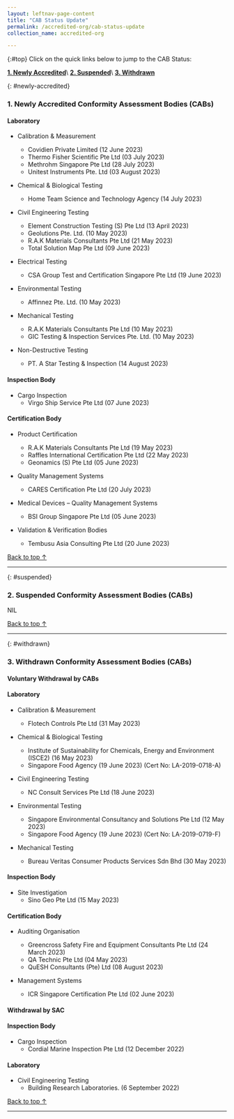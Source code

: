 ```yaml
---
layout: leftnav-page-content
title: "CAB Status Update"
permalink: /accredited-org/cab-status-update
collection_name: accredited-org

---
```


{:#top}
Click on the quick links below to jump to the CAB Status:

**[1. Newly Accredited](#newly-accredited)**\\
**[2. Suspended](#suspended)**\\
**[3. Withdrawn](#withdrawn)**


{: #newly-accredited}
### 1. Newly Accredited Conformity Assessment Bodies (CABs) 
   

#### Laboratory

* Calibration & Measurement
  * Covidien Private Limited (12 June 2023)
  * Thermo Fisher Scientific Pte Ltd (03 July 2023)
  * Methrohm Singapore Pte Ltd (28 July 2023)
  * Unitest Instruments Pte. Ltd (03 August 2023)


* Chemical & Biological Testing
  * Home Team Science and Technology Agency (14 July 2023)


* Civil Engineering Testing
  * Element Construction Testing (S) Pte Ltd (13 April 2023)
  * Geolutions Pte. Ltd. (10 May 2023)
  * R.A.K Materials Consultants Pte Ltd (21 May 2023)
  * Total Solution Map Pte Ltd (09 June 2023)


* Electrical Testing
  * CSA Group Test and Certification Singapore Pte Ltd (19 June 2023)


* Environmental Testing
  * Affinnez Pte. Ltd. (10 May 2023)


* Mechanical Testing
  * R.A.K Materials Consultants Pte Ltd (10 May 2023)
  * GIC Testing & Inspection Services Pte. Ltd. (10 May 2023)


* Non-Destructive Testing
  * PT. A Star Testing & Inspection (14 August 2023)


#### Inspection Body

* Cargo Inspection
  * Virgo Ship Service Pte Ltd (07 June 2023) 


#### Certification Body

* Product Certification
  * R.A.K Materials Consultants Pte Ltd (19 May 2023)
  * Raffles International Certification Pte Ltd (22 May 2023)
  * Geonamics (S) Pte Ltd (05 June 2023)


* Quality Management Systems
  * CARES Certification Pte Ltd (20 July 2023)


* Medical Devices – Quality Management Systems
  * BSI Group Singapore Pte Ltd (05 June 2023)

* Validation & Verification Bodies
  * Tembusu Asia Consulting Pte Ltd (20 June 2023)




[Back to top ↑](#top)

---

{: #suspended}
### 2. Suspended Conformity Assessment Bodies (CABs)

NIL

 
 

[Back to top ↑](#top)

---

{: #withdrawn}
### 3. Withdrawn Conformity Assessment Bodies (CABs)


#### **Voluntary Withdrawal by CABs**

#### Laboratory

* Calibration & Measurement
  * Flotech Controls Pte Ltd (31 May 2023)

* Chemical & Biological Testing
  * Institute of Sustainability for Chemicals, Energy and Environment (ISCE2) (16 May 2023)
  * Singapore Food Agency (19 June 2023) (Cert No: LA-2019-0718-A)

* Civil Engineering Testing
  * NC Consult Services Pte Ltd (18 June 2023)

* Environmental Testing
  * Singapore Environmental Consultancy and Solutions Pte Ltd (12 May 2023)
  * Singapore Food Agency (19 June 2023) (Cert No: LA-2019-0719-F)

* Mechanical Testing
  * Bureau Veritas Consumer Products Services Sdn Bhd (30 May 2023)


#### Inspection Body

* Site Investigation
  * Sino Geo Pte Ltd (15 May 2023)


#### Certification Body

* Auditing Organisation
  * Greencross Safety Fire and Equipment Consultants Pte Ltd (24 March 2023)
  * QA Technic Pte Ltd (04 May 2023) 
  * QuESH Consultants (Pte) Ltd (08  August 2023)

* Management Systems
  * ICR Singapore Certification Pte Ltd (02 June 2023)


#### **Withdrawal by SAC**

#### Inspection Body

* Cargo Inspection
  * Cordial Marine Inspection Pte Ltd (12 December 2022)


#### Laboratory

* Civil Engineering Testing
  * Building Research Laboratories. (6  September 2022)
  
  

[Back to top ↑](#top)

---

